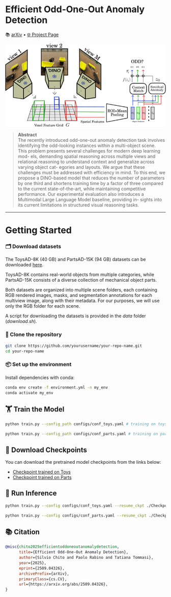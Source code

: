 # Efficient Odd-One-Out Anomaly Detection

📚 [arXiv](https://arxiv.org/abs/2509.04326) • [🌐 Project Page](https://silviochito.github.io/EfficientOddOneOut/)

![Alt text](./model.png)

> **Abstract**  
> The recently introduced odd-one-out anomaly detection task
involves identifying the odd-looking instances within a multi-object scene.
This problem presents several challenges for modern deep learning mod-
els, demanding spatial reasoning across multiple views and relational
reasoning to understand context and generalize across varying object cat-
egories and layouts. We argue that these challenges must be addressed
with efficiency in mind. To this end, we propose a DINO-based model
that reduces the number of parameters by one third and shortens training
time by a factor of three compared to the current state-of-the-art, while
maintaining competitive performance. Our experimental evaluation also
introduces a Multimodal Large Language Model baseline, providing in-
sights into its current limitations in structured visual reasoning tasks.

---

# Getting Started

### 🗂️ Download datasets
The ToysAD-8K (40 GB) and PartsAD-15K (94 GB) datasets can be downloaded [here](https://huggingface.co/datasets/ankankbhunia/odd-one-out/tree/main).

ToysAD-8K contains real-world objects from multiple categories, while PartsAD-15K consists of a diverse collection of mechanical object parts.

Both datasets are organized into multiple scene folders, each containing RGB rendered images, masks, and segmentation annotations for each multiview image, along with their metadata. For our purposes, we will use only the RGB folder for each scene.

A script for downloading the datasets is provided in the *data* folder (*download.sh*).

### 🔧 Clone the repository

```bash
git clone https://github.com/yourusername/your-repo-name.git
cd your-repo-name
```

### 📦 Set up the environment
Install dependencies with conda:

```bash
conda env create -f environment.yml -n my_env
conda activate my_env
```

## 🏋️ Train the Model
```bash
python train.py --config_path configs/conf_toys.yaml # training on toys
```
```bash
python train.py --config_path configs/conf_parts.yaml # training on parts
```

## 🔽 Download Checkpoints

You can download the pretrained model checkpoints from the links below:

- [Checkpoint trained on Toys](https://github.com/SilvioChito/EfficientOddOneOut/releases/download/v1.0.0/Checkpoint_Toys.pt)
- [Checkpoint trained on Parts](https://github.com/SilvioChito/EfficientOddOneOut/releases/download/v1.0.0/Checkpoint_Parts.pt)

## 🧪 Run Inference
```bash
python train.py --config configs/conf_toys.yaml --resume_ckpt ./Checkpoint_Toys.pt
```
```bash
python train.py --config configs/conf_parts.yaml --resume_ckpt ./Checkpoint_Parts.pt
```


## 📚 Citation
```bibtex
@misc{chito2025efficientoddoneoutanomalydetection,
      title={Efficient Odd-One-Out Anomaly Detection}, 
      author={Silvio Chito and Paolo Rabino and Tatiana Tommasi},
      year={2025},
      eprint={2509.04326},
      archivePrefix={arXiv},
      primaryClass={cs.CV},
      url={https://arxiv.org/abs/2509.04326}, 
}
```





